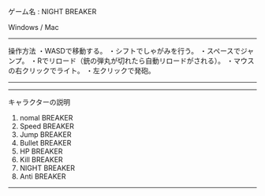 ゲーム名 : NIGHT BREAKER

Windows / Mac 

*************************************
操作方法
・WASDで移動する。
・シフトでしゃがみを行う。
・スペースでジャンプ。
・Rでリロード（銃の弾丸が切れたら自動リロードがされる）。
・マウスの右クリックでライト。
・左クリックで発砲。
*************************************

*************************************
キャラクターの説明
1. nomal BREAKER
2. Speed BREAKER
3. Jump BREAKER
4. Bullet BREAKER
5. HP BREAKER
6. Kill BREAKER
7. NIGHT BREAKER
8. Anti BREAKER
*************************************

